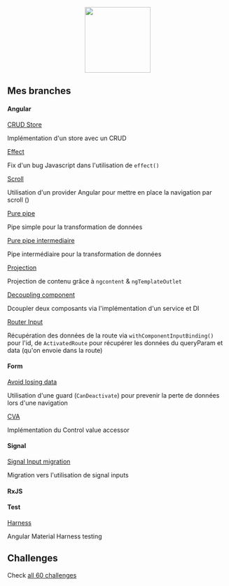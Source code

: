 <p align='center'>
  <img src='./logo/angular-challenge.png' height="150px"/>
</p>

## Mes branches

####

#### Angular

[CRUD Store](https://github.com/iliasse-e/angular-challenges/blob/crud)

Implémentation d'un store avec un CRUD

[Effect](https://github.com/iliasse-e/angular-challenges/tree/effect)

Fix d'un bug Javascript dans l'utilisation de `effect()`

[Scroll](https://github.com/iliasse-e/angular-challenges/tree/scroll)

Utilisation d'un provider Angular pour mettre en place la navigation par scroll ()

[Pure pipe](https://github.com/iliasse-e/angular-challenges/tree/refactor/pure-pipe-easy)

Pipe simple pour la transformation de données

[Pure pipe intermediaire](https://github.com/iliasse-e/angular-challenges/tree/pure-pipe-intermediate)

Pipe intermédiaire pour la transformation de données

[Projection](https://github.com/iliasse-e/angular-challenges/tree/projection)

Projection de contenu grâce à `ngcontent` & `ngTemplateOutlet`

[Decoupling component](https://github.com/iliasse-e/angular-challenges/tree/decoupling-33)

Dcoupler deux composants via l'implémentation d'un service et DI

[Router Input](https://github.com/iliasse-e/angular-challenges/tree/router-input)

Récupération des données de la route via `withComponentInputBinding()` pour l'id,
de `ActivatedRoute` pour récupérer les données du queryParam et data (qu'on envoie dans la route)

####

#### Form

[Avoid losing data](https://github.com/iliasse-e/angular-challenges/tree/avoid-losing-form-data)

Utilisation d'une guard (`CanDeactivate`) pour prevenir la perte de données lors d'une navigation

[CVA](https://github.com/iliasse-e/angular-challenges/tree/controlvalue-accessor)

Implémentation du Control value accessor

####

#### Signal

[Signal Input migration](https://github.com/iliasse-e/angular-challenges/tree/signal-input-migration)

Migration vers l'utilisation de signal inputs

####

#### RxJS

####

#### Test

[Harness](https://github.com/iliasse-e/angular-challenges/tree/harness)

Angular Material Harness testing

## Challenges

Check [all 60 challenges](https://angular-challenges.vercel.app/)
